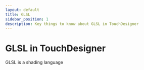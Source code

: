 ```yaml
---
layout: default
title: GLSL
sidebar_position: 1
description: Key things to know about GLSL in TouchDesigner
---
```


# GLSL in TouchDesigner

GLSL is a shading language

<!-- links -->